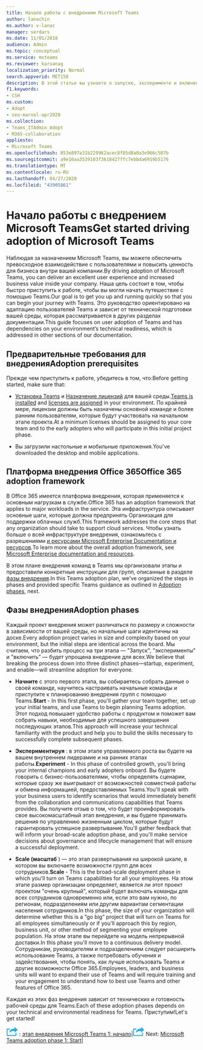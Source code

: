 ```yaml
---
title: Начало работы с внедрением Microsoft Teams
author: lanachin
ms.author: v-lanac
manager: serdars
ms.date: 11/01/2018
audience: Admin
ms.topic: conceptual
ms.service: msteams
ms.reviewer: karuanag
localization_priority: Normal
search.appverid: MET150
description: В этой статье вы узнаете о запуске, эксперименте и включении фаз внедрения Microsoft Teams.
f1.keywords:
- CSH
ms.custom:
- Adopt
- seo-marvel-apr2020
ms.collection:
- Teams_ITAdmin_Adopt
- M365-collaboration
appliesto:
- Microsoft Teams
ms.openlocfilehash: 853e897a31b229962acec8f85d8a0a3e966c507b
ms.sourcegitcommit: a9e16aa3539103f3618427ffc7ebbda6919b5176
ms.translationtype: MT
ms.contentlocale: ru-RU
ms.lasthandoff: 04/27/2020
ms.locfileid: "43905861"
---
```

# <a name="get-started-driving-adoption-of-microsoft-teams"></a><span data-ttu-id="2dccd-103">Начало работы с внедрением Microsoft Teams</span><span class="sxs-lookup"><span data-stu-id="2dccd-103">Get started driving adoption of Microsoft Teams</span></span>

<span data-ttu-id="2dccd-104">Наблюдая за назначением Microsoft Teams, вы можете обеспечить превосходное взаимодействие с пользователями и повысить ценность для бизнеса внутри вашей компании.</span><span class="sxs-lookup"><span data-stu-id="2dccd-104">By driving adoption of Microsoft Teams, you can deliver an excellent user experience and increased business value inside your company.</span></span> <span data-ttu-id="2dccd-105">Наша цель состоит в том, чтобы быстро приступить к работе, чтобы вы могли начать путешествие с помощью Teams.</span><span class="sxs-lookup"><span data-stu-id="2dccd-105">Our goal is to get you up and running quickly so that you can begin your journey with Teams.</span></span> <span data-ttu-id="2dccd-106">Это руководство ориентировано на адаптацию пользователей Teams и зависит от технической подготовки вашей среды, которая рассматривается в других разделах документации.</span><span class="sxs-lookup"><span data-stu-id="2dccd-106">This guide focuses on user adoption of Teams and has dependencies on your environment’s technical readiness, which is addressed in other sections of our documentation.</span></span>

## <a name="adoption-prerequisites"></a><span data-ttu-id="2dccd-107">Предварительные требования для внедрения</span><span class="sxs-lookup"><span data-stu-id="2dccd-107">Adoption prerequisites</span></span>

<span data-ttu-id="2dccd-108">Прежде чем приступить к работе, убедитесь в том, что:</span><span class="sxs-lookup"><span data-stu-id="2dccd-108">Before getting started, make sure that:</span></span>

- <span data-ttu-id="2dccd-109">[Установка Teams](get-clients.md) и [Назначение лицензий](office-365-licensing.md) для вашей среды.</span><span class="sxs-lookup"><span data-stu-id="2dccd-109">[Teams is installed](get-clients.md) and [licenses are assigned](office-365-licensing.md) in your environment.</span></span> <span data-ttu-id="2dccd-110">По крайней мере, лицензии должны быть назначены основной команде и более ранним пользователям, которые будут участвовать на начальном этапе проекта.</span><span class="sxs-lookup"><span data-stu-id="2dccd-110">At a minimum licenses should be assigned to your core team and to the early adopters who will participate in this initial project phase.</span></span>

- <span data-ttu-id="2dccd-111">Вы загрузили настольные и мобильные приложения.</span><span class="sxs-lookup"><span data-stu-id="2dccd-111">You've downloaded the desktop and mobile applications.</span></span> 

## <a name="office-365-adoption-framework"></a><span data-ttu-id="2dccd-112">Платформа внедрения Office 365</span><span class="sxs-lookup"><span data-stu-id="2dccd-112">Office 365 adoption framework</span></span>

<span data-ttu-id="2dccd-113">В Office 365 имеется платформа внедрения, которая применяется к основным нагрузкам в службе.</span><span class="sxs-lookup"><span data-stu-id="2dccd-113">Office 365 has an adoption framework that applies to major workloads in the service.</span></span> <span data-ttu-id="2dccd-114">Эта инфраструктура описывает основные шаги, которые должна предпринять Организация для поддержки облачных служб.</span><span class="sxs-lookup"><span data-stu-id="2dccd-114">This framework addresses the core steps that any organization should take to support cloud services.</span></span> <span data-ttu-id="2dccd-115">Чтобы узнать больше о всей инфраструктуре внедрения, ознакомьтесь с разрешениями [и ресурсами Microsoft Enterprise Documentation и ресурсов](https://aka.ms/O365AdoptionHub).</span><span class="sxs-lookup"><span data-stu-id="2dccd-115">To learn more about the overall adoption framework, see [Microsoft Enterprise documentation and resources](https://aka.ms/O365AdoptionHub).</span></span> 

<span data-ttu-id="2dccd-116">В этом плане внедрения команд в Teams мы организовали этапы и предоставили конкретные инструкции для групп, описанные в разделе [фазы внедрения](#adoption-phases).</span><span class="sxs-lookup"><span data-stu-id="2dccd-116">In this Teams adoption plan, we've organized the steps in phases and provided specific Teams guidance as outlined in [Adoption phases](#adoption-phases), next.</span></span>

## <a name="adoption-phases"></a><span data-ttu-id="2dccd-117">Фазы внедрения</span><span class="sxs-lookup"><span data-stu-id="2dccd-117">Adoption phases</span></span> 

<span data-ttu-id="2dccd-118">Каждый проект внедрения может различаться по размеру и сложности в зависимости от вашей среды, но начальные шаги идентичны на доске.</span><span class="sxs-lookup"><span data-stu-id="2dccd-118">Every adoption project varies in size and complexity based on your environment, but the initial steps are identical across the board.</span></span> <span data-ttu-id="2dccd-119">Мы считаем, что разбить процесс на три этапа — "Запуск", "эксперименты" и "включить" — будет упрощена внедрение для всех.</span><span class="sxs-lookup"><span data-stu-id="2dccd-119">We believe that breaking the process down into three distinct phases—startup, experiment, and enable—will streamline adoption for everyone.</span></span>  

- <span data-ttu-id="2dccd-120">**Начните** с этого первого этапа, вы собираетесь собрать данные о своей команде, научитесь настраивать начальные команды и приступите к планированию внедрения групп с помощью Teams.</span><span class="sxs-lookup"><span data-stu-id="2dccd-120">**Start** - In this first phase, you'll gather your team together, set up your initial teams, and use Teams to begin planning Teams adoption.</span></span> <span data-ttu-id="2dccd-121">Этот подход повышает удобство работы с продуктом и поможет вам собрать навыки, необходимые для успешного завершения последующих этапов.</span><span class="sxs-lookup"><span data-stu-id="2dccd-121">This approach will increase your technical familiarity with the product and help you to build the skills necessary to successfully complete subsequent phases.</span></span> 

- <span data-ttu-id="2dccd-122">**Экспериментируя** : в этом этапе управляемого роста вы будете на вашем внутреннем лидерамие и на ранних этапах работы.</span><span class="sxs-lookup"><span data-stu-id="2dccd-122">**Experiment** - In this phase of controlled growth, you'll bring your internal champions and early adopters onboard.</span></span> <span data-ttu-id="2dccd-123">Вы будете говорить с бизнес-пользователями, чтобы определять сценарии, которые сразу же выигрывают от возможностей совместной работы и обмена информацией, предоставляемых Teams.</span><span class="sxs-lookup"><span data-stu-id="2dccd-123">You'll speak with your business users to identify scenarios that would immediately benefit from the collaboration and communications capabilities that Teams provides.</span></span> <span data-ttu-id="2dccd-124">Вы получите отзыв о том, что будет проинформировать свое высокомасштабный этап внедрения, и вы будете принимать решения по управлению жизненным циклом, которые будут гарантировать успешное развертывание.</span><span class="sxs-lookup"><span data-stu-id="2dccd-124">You'll gather feedback that will inform your broad-scale adoption phase, and you'll make service decisions about governance and lifecycle management that will ensure a successful deployment.</span></span>

- <span data-ttu-id="2dccd-125">**Scale (масштаб** ) — это этап развертывания на широкой шкале, в котором вы включаете возможности групп для всех сотрудников.</span><span class="sxs-lookup"><span data-stu-id="2dccd-125">**Scale** - This is the broad-scale deployment phase in which you'll turn on Teams capabilities for all your employees.</span></span> <span data-ttu-id="2dccd-126">На этом этапе размер организации определяет, является ли этот проект проектом "очень крупный", который будет включать команды для всех сотрудников одновременно или, если это вам нужно, по регионам, подразделениям или другим вариантам сегментации населения сотрудников.</span><span class="sxs-lookup"><span data-stu-id="2dccd-126">In this phase, the size of your organization will determine whether this is a “go big” project that will turn on Teams for all employees simultaneously or if you'll approach this by region, business unit, or other method of segmenting your employee population.</span></span> <span data-ttu-id="2dccd-127">На этом этапе вы перейдете на модель непрерывной доставки.</span><span class="sxs-lookup"><span data-stu-id="2dccd-127">In this phase you'll move to a continuous delivery model.</span></span> <span data-ttu-id="2dccd-128">Сотрудникам, руководителям и подразделениям следует расширить использование Teams, а также потребовать обучения и задействования, чтобы понять, как лучше использовать Teams и другие возможности Office 365.</span><span class="sxs-lookup"><span data-stu-id="2dccd-128">Employees, leaders, and business units will want to expand their use of Teams and will require training and your engagement to understand how to best use Teams and other features of Office 365.</span></span>   

<span data-ttu-id="2dccd-129">Каждая из этих фаз внедрения зависит от технических и готовность рабочей среды для Teams.</span><span class="sxs-lookup"><span data-stu-id="2dccd-129">Each of these adoption phases depends on your technical and environmental readiness for Teams.</span></span> <span data-ttu-id="2dccd-130">Приступим!</span><span class="sxs-lookup"><span data-stu-id="2dccd-130">Let's get started!</span></span>


<span data-ttu-id="2dccd-131">![Значок, представляющий следующий шаг](media/teams-adoption-next-icon.png) : [этап внедрения Microsoft Teams 1: начало](teams-adoption-phase1.md)|</span><span class="sxs-lookup"><span data-stu-id="2dccd-131">![An icon representing the next step](media/teams-adoption-next-icon.png) Next:        [Microsoft Teams adoption phase 1: Start](teams-adoption-phase1.md)|</span></span>
